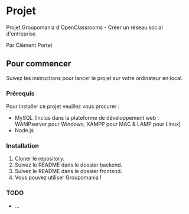 # Projet

Projet Groupomania d'OpenClassrooms - Créer un réseau social d'entreprise

Par Clément Portet

## Pour commencer

Suivez les instructions pour lancer le projet sur votre ordinateur en local.

### Prérequis

Pour installer ce projet veuillez vous procurer :

* MySQL (Inclus dans la plateforme de développement web : WAMPserver pour Windows, XAMPP pour MAC & LAMP pour Linux)
* Node.js

### Installation

1. Cloner le repository.
2. Suivez le README dans le dossier backend.
3. Suivez le README dans le dossier frontend.
4. Vous pouvez utiliser Groupomania !

### TODO

* ...
